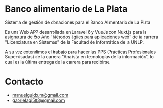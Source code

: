 # Banco alimentario de La Plata

Sistema de gestión de donaciones para el Banco Alimentario de La Plata

Es una Web APP desarrollada en Laravel 6 y VueJs con Nuxt.js para la asignatura de 5to Año "Métodos ágiles para aplicaciones web" de la carrera "Licenciatura en Sistemas" de la Facultad de Informática de la UNLP.

A su vez extendimos el trabajo para hacer las PPS (Prácticas Profesionales Supervisadas) de la carrera "Analista en tecnologías de la información", lo cual es la última entrega de la carrera para recibirse.

# Contacto

 - manuelguido.m@gmail.com
 - gabrielagi503@gmail.com
